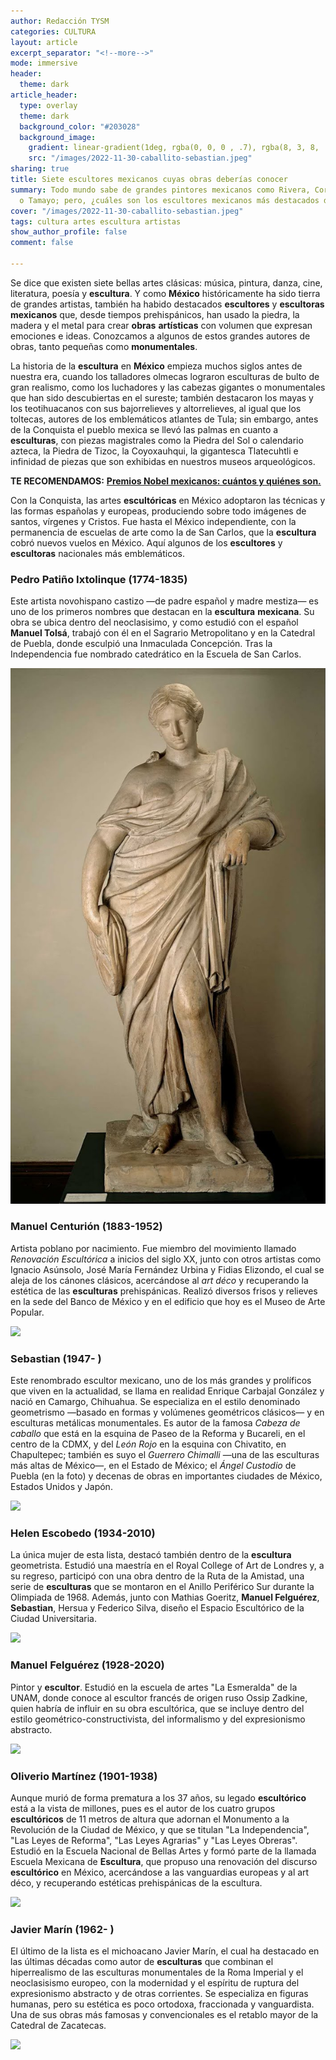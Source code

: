 ```yaml
---
author: Redacción TYSM
categories: CULTURA
layout: article
excerpt_separator: "<!--more-->"
mode: immersive
header:
  theme: dark
article_header:
  type: overlay
  theme: dark
  background_color: "#203028"
  background_image:
    gradient: linear-gradient(1deg, rgba(0, 0, 0 , .7), rgba(8, 3, 8, .9))
    src: "/images/2022-11-30-caballito-sebastian.jpeg"
sharing: true
title: Siete escultores mexicanos cuyas obras deberías conocer
summary: Todo mundo sabe de grandes pintores mexicanos como Rivera, Coronel, Kahlo
  o Tamayo; pero, ¿cuáles son los escultores mexicanos más destacados de la historia?
cover: "/images/2022-11-30-caballito-sebastian.jpeg"
tags: cultura artes escultura artistas
show_author_profile: false
comment: false

---
```

Se dice que existen siete bellas artes clásicas: música, pintura, danza, cine, literatura, poesía y **escultura**. Y como **México** históricamente ha sido tierra de grandes artistas, también ha habido destacados **escultores** y **escultoras** **mexicanos** que, desde tiempos prehispánicos, han usado la piedra, la madera y el metal para crear **obras** **artísticas** con volumen que expresan emociones e ideas. Conozcamos a algunos de estos grandes autores de obras, tanto pequeñas como **monumentales**.

La historia de la **escultura** en **México** empieza muchos siglos antes de nuestra era, cuando los talladores olmecas lograron esculturas de bulto de gran realismo, como los luchadores y las cabezas gigantes o monumentales que han sido descubiertas en el sureste; también destacaron los mayas y los teotihuacanos con sus bajorrelieves y altorrelieves, al igual que los toltecas, autores de los emblemáticos atlantes de Tula; sin embargo, antes de la Conquista el pueblo mexica se llevó las palmas en cuanto a **esculturas**, con piezas magistrales como la Piedra del Sol o calendario azteca, la Piedra de Tizoc, la Coyoxauhqui, la gigantesca Tlatecuhtli e infinidad de piezas que son exhibidas en nuestros museos arqueológicos.

**TE RECOMENDAMOS:** [**Premios Nobel mexicanos: cuántos y quiénes son.**](https://blog.tonoysumariachi.com/cultura/2022/04/22/premios-nobel-mexicanos-cuantos-y-quienes-son.html)

Con la Conquista, las artes **escultóricas** en México adoptaron las técnicas y las formas españolas y europeas, produciendo sobre todo imágenes de santos, vírgenes y Cristos. Fue hasta el México independiente, con la permanencia de escuelas de arte como la de San Carlos, que la **escultura** cobró nuevos vuelos en México. Aquí algunos de los **escultores** y **escultoras** nacionales más emblemáticos.

### Pedro Patiño Ixtolinque (1774-1835)

Este artista novohispano castizo —de padre español y madre mestiza— es uno de los primeros nombres que destacan en la **escultura** **mexicana**. Su obra se ubica dentro del neoclasisimo, y como estudió con el español **Manuel Tolsá**, trabajó con él en el Sagrario Metropolitano y en la Catedral de Puebla, donde esculpió una Inmaculada Concepción. Tras la Independencia fue nombrado catedrático en la Escuela de San Carlos.

![](/images/2022-11-30-pedropatino.jpeg)

### Manuel Centurión (1883-1952)

Artista poblano por nacimiento. Fue miembro del movimiento llamado _Renovación Escultórica_ a inicios del siglo XX, junto con otros artistas como Ignacio Asúnsolo, José María Fernández Urbina y Fidias Elizondo, el cual se aleja de los cánones clásicos, acercándose al _art déco_ y recuperando la estética de las **esculturas** prehispánicas. Realizó diversos frisos y relieves en la sede del Banco de México y en el edificio que hoy es el Museo de Arte Popular.

![](https://upload.wikimedia.org/wikipedia/commons/thumb/c/c6/Museo_de_Arte_Popular_%28MAP%29_IMG_3534_%2830272052670%29.jpg/1024px-Museo_de_Arte_Popular_%28MAP%29_IMG_3534_%2830272052670%29.jpg)

### Sebastian (1947- )

Este renombrado escultor mexicano, uno de los más grandes y prolíficos que viven en la actualidad, se llama en realidad Enrique Carbajal González y nació en Camargo, Chihuahua. Se especializa en el estilo denominado geometrismo —basado en formas y volúmenes geométricos clásicos— y en esculturas metálicas monumentales. Es autor de la famosa _Cabeza de caballo_ que está en la esquina de Paseo de la Reforma y Bucareli, en el centro de la CDMX, y del _León Rojo_ en la esquina con Chivatito, en Chapultepec; también es suyo el _Guerrero Chimalli_ —una de las esculturas más altas de México—, en el Estado de México; el _Ángel Custodio_ de Puebla (en la foto) y decenas de obras en importantes ciudades de México, Estados Unidos y Japón.

![](https://upload.wikimedia.org/wikipedia/commons/thumb/b/bd/%C3%81ngel_Custodio%2C_Puebla.jpg/765px-%C3%81ngel_Custodio%2C_Puebla.jpg)

### Helen Escobedo (1934-2010)

La única mujer de esta lista, destacó también dentro de la **escultura** geometrista. Estudió una maestría en el Royal College of Art de Londres y, a su regreso, participó con una obra dentro de la Ruta de la Amistad, una serie de **esculturas** que se montaron en el Anillo Periférico Sur durante la Olimpiada de 1968. Además, junto con Mathias Goeritz, **Manuel Felguérez**, **Sebastian**, Hersua y Federico Silva, diseño el Espacio Escultórico de la Ciudad Universitaria.

![](https://upload.wikimedia.org/wikipedia/commons/thumb/d/d4/Coatl_de_Helen_Escobedo.JPG/1024px-Coatl_de_Helen_Escobedo.JPG)

### Manuel Felguérez (1928-2020)

Pintor y **escultor**. Estudió en la escuela de artes "La Esmeralda" de la UNAM, donde conoce al escultor francés de origen ruso Ossip Zadkine, quien habría de influir en su obra escultórica, que se incluye dentro del estilo geométrico-constructivista, del informalismo y del expresionismo abstracto.

![](https://upload.wikimedia.org/wikipedia/commons/thumb/8/8d/Mexico_City_%282018%29_-_091.jpg/768px-Mexico_City_%282018%29_-_091.jpg)

### Oliverio Martínez (1901-1938)

Aunque murió de forma prematura a los 37 años, su legado **escultórico** está a la vista de millones, pues es el autor de los cuatro grupos **escultóricos** de 11 metros de altura que adornan el Monumento a la Revolución de la Ciudad de México, y que se titulan "La Independencia", "Las Leyes de Reforma", "Las Leyes Agrarias" y "Las Leyes Obreras". Estudió en la Escuela Nacional de Bellas Artes y formó parte de la llamada Escuela Mexicana de **Escultura**, que propuso una renovación del discurso **escultórico** en México, acercándose a las vanguardias europeas y al art déco, y recuperando estéticas prehispánicas de la escultura.

![](https://upload.wikimedia.org/wikipedia/commons/thumb/e/ea/Escultura_%22Independencia%22.jpg/768px-Escultura_%22Independencia%22.jpg)

### Javier Marín (1962- )

El último de la lista es el michoacano Javier Marín, el cual ha destacado en las últimas décadas como autor de **esculturas** que combinan el hiperrealismo de las esculturas monumentales de la Roma Imperial y el neoclasisismo europeo, con la modernidad y el espíritu de ruptura del expresionismo abstracto y de otras corrientes. Se especializa en figuras humanas, pero su estética es poco ortodoxa, fraccionada y vanguardista. Una de sus obras más famosas y convencionales es el retablo mayor de la Catedral de Zacatecas.

![](https://upload.wikimedia.org/wikipedia/commons/thumb/3/3f/Fachada_del_Museo_Espacio_con_esculturas_de_Javier_Mar%C3%ADn_2.jpg/1024px-Fachada_del_Museo_Espacio_con_esculturas_de_Javier_Mar%C3%ADn_2.jpg)